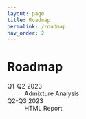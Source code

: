 ```yaml
---
layout: page
title: Roadmap
permalink: /roadmap
nav_order: 2
---
```


# Roadmap

<dl>
    <dt>Q1-Q2 2023</dt>
    <dd>Admixture Analysis</dd>
    <dt>Q2-Q3 2023</dt>
    <dd>HTML Report</dd>
</dl>
